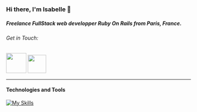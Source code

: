 ### Hi there, I'm Isabelle 👋

##### Freelance FullStack web developper Ruby On Rails from Paris, France.

###### Get in Touch:

  [<img src="https://user-images.githubusercontent.com/43042737/158415170-f311d94f-c857-4950-a3fe-d8845994f883.png" width="55" height="55">](https://twitter.com/isalafont)
  [<img src="https://user-images.githubusercontent.com/43042737/158415164-817556f7-20fa-45b6-85ee-9c1a903b1220.png" width="50" height="50">](https://www.linkedin.com/in/isabelle-lafont/)

---

#### Technologies and Tools

[![My Skills](https://skillicons.dev/icons?i=ruby,rails,js,react,vue,html,css,postgres,redis,git,docker)](https://skillicons.dev)


<!-- Resources -->
<!-- Icons: https://simpleicons.org/ -->
<!-- Simple Icons md: https://github.com/simple-icons/simple-icons/blob/develop/slugs.md -->
<!-- https://github.com/tandpfun/skill-icons -->
<!-- GitHub Stats: https://github.com/anuraghazra/github-readme-stats -->
<!-- Emojis: https://emojipedia.org/emoji/ -->
<!-- HTML Emojis: https://www.fileformat.info/index.htm -->
<!-- Shields: https://shields.io/ -->
<!-- Awesome GitHub Profile README: https://github.com/abhisheknaiidu/awesome-github-profile-readme -->
